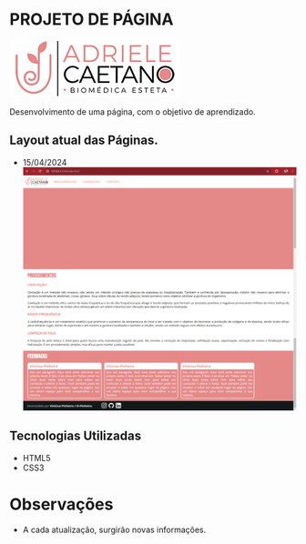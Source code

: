 # PROJETO DE PÁGINA
![Dra. Adriele Caetano](imagens/LOGO%20BRANCO.jpg)

Desenvolvimento de uma página, com o objetivo de aprendizado.

## Layout atual das Páginas.
- 15/04/2024
![Index](imagens/index.jpg)

## Tecnologias Utilizadas
- HTML5 
- CSS3

# Observações
- A cada atualização, surgirão novas informações.
